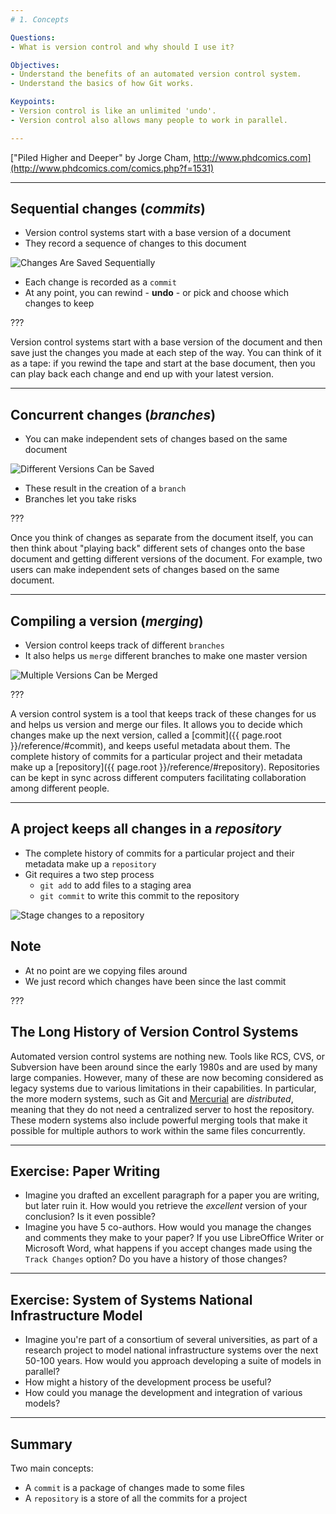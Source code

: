 ```yaml
---
# 1. Concepts

Questions:
- What is version control and why should I use it?

Objectives:
- Understand the benefits of an automated version control system.
- Understand the basics of how Git works.

Keypoints:
- Version control is like an unlimited 'undo'.
- Version control also allows many people to work in parallel.

---
```


<div class="fit-image" style="background-image: url(../fig/phd101212s.png);"></div>

["Piled Higher and Deeper" by Jorge Cham, http://www.phdcomics.com](http://www.phdcomics.com/comics.php?f=1531)

---

## Sequential changes (_commits_)

*   Version control systems start with a base version of a document
*   They record a sequence of changes to this document

![Changes Are Saved Sequentially](../fig/play-changes.svg)

*   Each change is recorded as a `commit`
*   At any point, you can rewind - **undo** - or pick and choose which changes
    to keep

???

Version control systems start with a base version of the document and
then save just the changes you made at each step of the way. You can
think of it as a tape: if you rewind the tape and start at the base
document, then you can play back each change and end up with your
latest version.

---

## Concurrent changes (_branches_)

*  You can make independent sets of changes based on the
    same document

![Different Versions Can be Saved](../fig/versions.svg)

*   These result in the creation of a `branch`
*   Branches let you take risks

???

Once you think of changes as separate from the document itself, you
can then think about "playing back" different sets of changes onto the
base document and getting different versions of the document. For
example, two users can make independent sets of changes based on the
same document.

---

## Compiling a version (_merging_)

* Version control keeps track of different `branches`
* It also helps us `merge` different branches to make one master version

![Multiple Versions Can be Merged](../fig/merge.svg)

???

A version control system is a tool that keeps track of these changes for us and
helps us version and merge our files. It allows you to
decide which changes make up the next version, called a
[commit]({{ page.root }}/reference/#commit), and keeps useful metadata about them. The
complete history of commits for a particular project and their metadata make up
a [repository]({{ page.root }}/reference/#repository). Repositories can be kept in sync
across different computers facilitating collaboration among different people.

---

## A project keeps all changes in a _repository_

* The complete history of commits for a particular project and their metadata make up
a `repository`
* Git requires a two step process
    * `git add` to add files to a staging area
    * `git commit` to write this commit to the repository

![Stage changes to a repository](../fig/git-staging-area.svg)

## Note

* At no point are we copying files around
* We just record which changes have been since the last commit

???

## The Long History of Version Control Systems

Automated version control systems are nothing new.
Tools like RCS, CVS, or Subversion have been around since the early 1980s and are used by many large companies.
However, many of these are now becoming considered as legacy systems due to various limitations in their capabilities.
In particular, the more modern systems, such as Git and [Mercurial](http://swcarpentry.github.io/hg-novice/)
are *distributed*, meaning that they do not need a centralized server to host the repository.
These modern systems also include powerful merging tools that make it possible for multiple authors to work within
the same files concurrently.

---

## Exercise: Paper Writing

*   Imagine you drafted an excellent paragraph for a paper you are writing, but later ruin it. How would you retrieve
    the *excellent* version of your conclusion? Is it even possible?
*   Imagine you have 5 co-authors. How would you manage the changes and comments they make to your paper?
    If you use LibreOffice Writer or Microsoft Word, what happens if you accept changes made using the
    `Track Changes` option? Do you have a history of those changes?

---

## Exercise: System of Systems National Infrastructure Model

*   Imagine you're part of a consortium of several universities, as part of a
    research project to model national infrastructure systems over the next
    50-100 years. How would you approach developing a suite of models in
    parallel?
*   How might a history of the development process be useful?
*   How could you manage the development and integration of various models?

---

## Summary

Two main concepts:

*   A `commit` is a package of changes made to some files
*   A `repository` is a store of all the commits for a project
